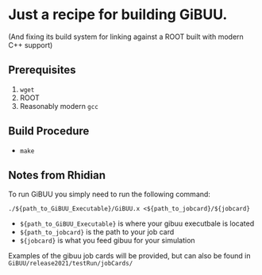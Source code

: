 # Just a recipe for building GiBUU.

(And fixing its build system for linking against a ROOT built with modern C++ support)

## Prerequisites
1. `wget`
2. ROOT
3. Reasonably modern `gcc`

## Build Procedure
* `make`

## Notes from Rhidian

To run GiBUU you simply need to run the following command:

`./${path_to_GiBUU_Executable}/GiBUU.x <${path_to_jobcard}/${jobcard}`

* `${path_to_GiBUU_Executable}` is where your gibuu executbale is located
* `${path_to_jobcard}` is the path to your job card
* `${jobcard}` is what you feed gibuu for your simulation

Examples of the gibuu job cards will be provided, but can also be found in `GiBUU/release2021/testRun/jobCards/ `
